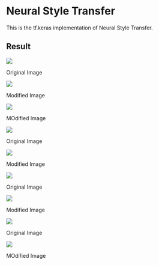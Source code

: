 # Neural Style Transfer

This is the tf.keras implementation of Neural Style Transfer.

## Result

<img src="results/musk.jpg">
</img>

Original Image

<img src="results/mosaic_musk.png">
</img>

Modified Image

<img src="results/nebula_musk.png">
</img>

MOdified Image

<img src="results/Avengers.jpg">
</img>

Original Image

<img src="results/starry_avengers.png">
</img>

Modified Image

<img src="results/mark_rober.jpeg">
</img>

Original Image

<img src="results/mark_modified.png">
</img>

Modified Image

<img src="results/mona_lisa.jpg">
</img>

Original Image

<img src="results/mona_modified.png">
</img>

MOdified Image